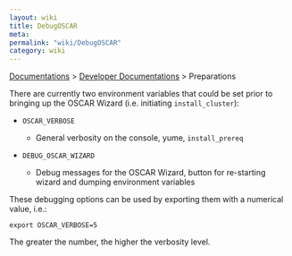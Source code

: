 ```yaml
---
layout: wiki
title: DebugOSCAR
meta: 
permalink: "wiki/DebugOSCAR"
category: wiki
---
```

<!-- Name: DebugOSCAR -->
<!-- Version: 1 -->
<!-- Author: bli -->
[Documentations](Document) > [Developer Documentations](DevelDocs) > Preparations

There are currently two environment variables that could be set prior to bringing up the OSCAR Wizard (i.e. initiating `install_cluster`):

 * `OSCAR_VERBOSE`
   * General verbosity on the console, yume, `install_prereq`

 * `DEBUG_OSCAR_WIZARD`
   * Debug messages for the OSCAR Wizard, button for re-starting wizard and dumping environment variables

These debugging options can be used by exporting them with a numerical value, i.e.:


    export OSCAR_VERBOSE=5

The greater the number, the higher the verbosity level.
